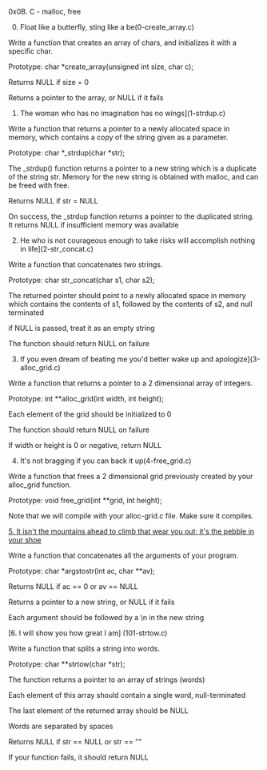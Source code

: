 0x0B. C - malloc, free
		
0. Float like a butterfly, sting like a be(0-create_array.c)
		

		
 Write a function that creates an array of chars, and initializes it with a specific char.
		

		
 Prototype: char *create_array(unsigned int size, char c);
		
 Returns NULL if size = 0
		
 Returns a pointer to the array, or NULL if it fails
		

		
1. The woman who has no imagination has no wings](1-strdup.c)
		

		
 Write a function that returns a pointer to a newly allocated space in memory, which contains a copy of the string given as a parameter.
		

		
 Prototype: char *_strdup(char *str);
		
 The _strdup() function returns a pointer to a new string which is a duplicate of the string str. Memory for the new string is obtained with malloc, and can be freed with free.
		
 Returns NULL if str = NULL
		
 On success, the _strdup function returns a pointer to the duplicated string. It returns NULL if insufficient memory was available
		

		
2. He who is not courageous enough to take risks will accomplish nothing in life](2-str_concat.c)
		

		
 Write a function that concatenates two strings.
		

		
 Prototype: char str_concat(char s1, char s2);
		
 The returned pointer should point to a newly allocated space in memory which contains the contents of s1, followed by the contents of s2, and null terminated
		
if NULL is passed, treat it as an empty string
		
 The function should return NULL on failure
		

	
3. If you even dream of beating me you'd better wake up and apologize](3-alloc_grid.c)
		

		
 Write a function that returns a pointer to a 2 dimensional array of integers.
		

		
 Prototype: int **alloc_grid(int width, int height);
		
 Each element of the grid should be initialized to 0
		
 The function should return NULL on failure
		
 If width or height is 0 or negative, return NULL
		

		
4. It's not bragging if you can back it up(4-free_grid.c)
		

		
Write a function that frees a 2 dimensional grid previously created by your alloc_grid function.
		

		
Prototype: void free_grid(int **grid, int height);
		
Note that we will compile with your alloc-grid.c file. Make sure it compiles.
		


[5. It isn't the mountains ahead to climb that wear you out; it's the pebble in your shoe](100-argstostr.c)
		

		
 Write a function that concatenates all the arguments of your program.
		

		
 Prototype: char *argstostr(int ac, char **av);
		
 Returns NULL if ac == 0 or av == NULL
		
 Returns a pointer to a new string, or NULL if it fails
		
 Each argument should be followed by a \n in the new string  
		

		
[6. I will show you how great I am] (101-strtow.c)
		

		
 Write a function that splits a string into words.
		

		
 Prototype: char **strtow(char *str);
		
 The function returns a pointer to an array of strings (words)
		
 Each element of this array should contain a single word, null-terminated
		
 The last element of the returned array should be NULL
		
 Words are separated by spaces
		
 Returns NULL if str == NULL or str == ""
		
 If your function fails, it should return NULL

